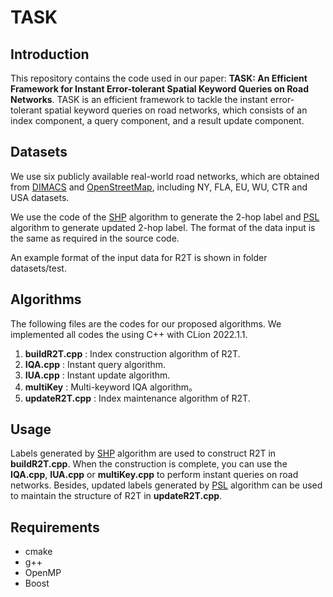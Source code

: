 # TASK

## Introduction
This repository contains the code used in our paper: **TASK: An Efficient Framework for Instant Error-tolerant Spatial 
Keyword Queries on Road Networks**. TASK is an efficient framework to tackle the instant error-tolerant spatial keyword 
queries on road networks, which consists of an index component, a query component, and a result update component.

## Datasets
We use six publicly available real-world road networks, which are obtained from [DIMACS](http://www.diag.uniroma1.it//~challenge9/download.shtml)
and [OpenStreetMap](https://www.openstreetmap.org), including NY,
FLA, EU, WU, CTR and USA datasets.

We use the code of the [SHP](http://degroup.cis.umac.mo/sspexp) algorithm to generate the 2-hop label and [PSL](https://github.com/MengxuanZhang1/DynamicShortestPath_VLDB21)
algorithm to generate updated 2-hop label. The format of the data input is the same as required in the source code. 

An example format of the input data for R2T is shown in folder datasets/test.

## Algorithms
The following files are the codes for our proposed algorithms. We implemented all codes the using C++ with CLion 2022.1.1.
1. **buildR2T.cpp** : Index construction algorithm of R2T.
2. **IQA.cpp** : Instant query algorithm.
3. **IUA.cpp** : Instant update algorithm.
4. **multiKey** : Multi-keyword IQA algorithm。
5. **updateR2T.cpp** : Index maintenance algorithm of R2T.

## Usage
Labels generated by [SHP](http://degroup.cis.umac.mo/sspexp) algorithm are used to construct R2T in **buildR2T.cpp**.
When the construction is complete, you can use the **IQA.cpp**, **IUA.cpp** or **multiKey.cpp** to perform instant 
queries on road networks. Besides, updated labels generated by [PSL](https://github.com/MengxuanZhang1/DynamicShortestPath_VLDB21) algorithm can be used to maintain the
structure of R2T in **updateR2T.cpp**.

## Requirements
+ cmake
+ g++
+ OpenMP
+ Boost
